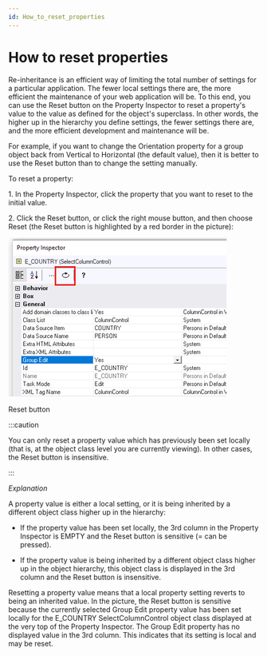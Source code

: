 ```yaml
---
id: How_to_reset_properties
---
```


# How to reset properties

Re-inheritance is an efficient way of limiting the total number of settings for a particular application. The fewer local settings there are, the more efficient the maintenance of your web application will be. To this end, you can use the Reset button on the Property Inspector to reset a property's value to the value as defined for the object's superclass. In other words, the higher up in the hierarchy you define settings, the fewer settings there are, and the more efficient development and maintenance will be.

For example, if you want to change the Orientation property for a group object back from Vertical to Horizontal (the default value), then it is better to use the Reset button than to change the setting manually.

To reset a property:

1. In the Property Inspector, click the property that you want to reset to the initial value.

2. Click the Reset button, or click the right mouse button, and then choose Reset (the Reset button is highlighted by a red border in the picture):

![](./assets/f30cdeca-d065-4a6f-bcb4-37cecd2c4707.png)

Reset button

:::caution

You can only reset a property value which has previously been set locally (that is, at the object class level you are currently viewing). In other cases, the Reset button is insensitive.

:::

*Explanation*

A property value is either a local setting, or it is being inherited by a different object class higher up in the hierarchy:

- If the property value has been set locally, the 3rd column in the Property Inspector is EMPTY and the Reset button is sensitive (= can be pressed).

- If the property value is being inherited by a different object class higher up in the object hierarchy, this object class is displayed in the 3rd column and the Reset button is insensitive.

Resetting a property value means that a local property setting reverts to being an inherited value. In the picture, the Reset button is sensitive because the currently selected Group Edit property value has been set locally for the E_COUNTRY SelectColumnControl object class displayed at the very top of the Property Inspector. The Group Edit property has no displayed value in the 3rd column. This indicates that its setting is local and may be reset.

 